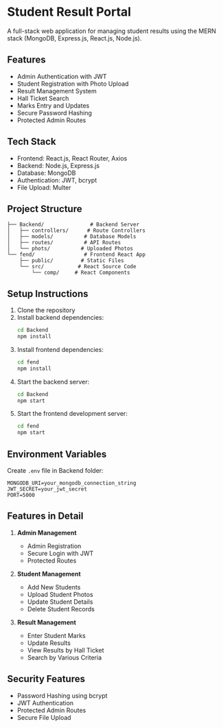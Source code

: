 # Student Result Portal

A full-stack web application for managing student results using the MERN stack (MongoDB, Express.js, React.js, Node.js).

## Features

- Admin Authentication with JWT
- Student Registration with Photo Upload
- Result Management System
- Hall Ticket Search
- Marks Entry and Updates
- Secure Password Hashing
- Protected Admin Routes

## Tech Stack

- Frontend: React.js, React Router, Axios
- Backend: Node.js, Express.js
- Database: MongoDB
- Authentication: JWT, bcrypt
- File Upload: Multer

## Project Structure

```
├── Backend/               # Backend Server
│   ├── controllers/      # Route Controllers
│   ├── models/          # Database Models
│   ├── routes/          # API Routes
│   └── phots/          # Uploaded Photos
└── fend/                # Frontend React App
    ├── public/         # Static Files
    └── src/           # React Source Code
        └── comp/     # React Components
```

## Setup Instructions

1. Clone the repository
2. Install backend dependencies:
   ```bash
   cd Backend
   npm install
   ```
3. Install frontend dependencies:
   ```bash
   cd fend
   npm install
   ```
4. Start the backend server:
   ```bash
   cd Backend
   npm start
   ```
5. Start the frontend development server:
   ```bash
   cd fend
   npm start
   ```

## Environment Variables

Create `.env` file in Backend folder:
```
MONGODB_URI=your_mongodb_connection_string
JWT_SECRET=your_jwt_secret
PORT=5000
```

## Features in Detail

1. **Admin Management**
   - Admin Registration
   - Secure Login with JWT
   - Protected Routes

2. **Student Management**
   - Add New Students
   - Upload Student Photos
   - Update Student Details
   - Delete Student Records

3. **Result Management**
   - Enter Student Marks
   - Update Results
   - View Results by Hall Ticket
   - Search by Various Criteria

## Security Features

- Password Hashing using bcrypt
- JWT Authentication
- Protected Admin Routes
- Secure File Upload
